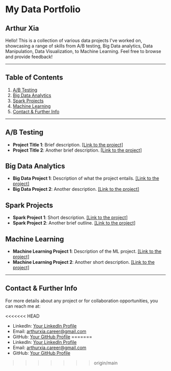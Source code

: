 # My Data Portfolio

## Arthur Xia

Hello! This is a collection of various data projects I've worked on, showcasing a range of skills from A/B testing, Big
Data analytics, Data Manipulation, Data Visualization, to Machine Learning. Feel free to browse and provide feedback!

---

## Table of Contents

1. [A/B Testing](#ab_test_analysis)
2. [Big Data Analytics](#big-data-analytics)
3. [Spark Projects](#spark-projects)
4. [Machine Learning](#machine-learning)
5. [Contact & Further Info](#contact--further-info)

---

## A/B Testing

- **Project Title 1**: Brief description. [[Link to the project]](#)
- **Project Title 2**: Another brief description. [[Link to the project]](#)

## Big Data Analytics

- **Big Data Project 1**: Description of what the project entails. [[Link to the project]](#)
- **Big Data Project 2**: Another description. [[Link to the project]](#)

## Spark Projects

- **Spark Project 1**: Short description. [[Link to the project]](#)
- **Spark Project 2**: Another brief outline. [[Link to the project]](#)

## Machine Learning

- **Machine Learning Project 1**: Description of the ML project. [[Link to the project]](#)
- **Machine Learning Project 2**: Another short description. [[Link to the project]](#)

---

## Contact & Further Info

For more details about any project or for collaboration opportunities, you can reach me at:

<<<<<<< HEAD
- LinkedIn: [Your LinkedIn Profile](https://www.linkedin.com/in/arthur-xia-8a4a71234/)
- Email: arthurxia.career@gmail.com
- GitHub: [Your GitHub Profile](https://github.com/ArthurXia1031)
=======
- LinkedIn: [Your LinkedIn Profile](#https://www.linkedin.com/in/arthur-xia-8a4a71234/)
- Email: arthurxia.career@gmail.com
- GitHub: [Your GitHub Profile](#https://github.com/ArthurXia1031)
>>>>>>> origin/main

